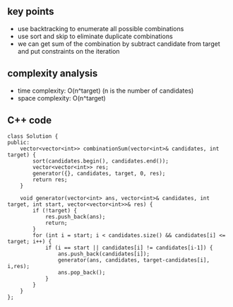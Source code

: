 ## key points
- use backtracking to enumerate all possible combinations
- use sort and skip to eliminate duplicate combinations
- we can get sum of the combination by subtract candidate from target and put constraints on the iteration

## complexity analysis
- time complexity: O(n^target) (n is the number of candidates)
- space complexity: O(n^target)

## C++ code
```
class Solution {
public:
    vector<vector<int>> combinationSum(vector<int>& candidates, int target) {
        sort(candidates.begin(), candidates.end());
        vector<vector<int>> res;
        generator({}, candidates, target, 0, res);
        return res;
    }
    
    void generator(vector<int> ans, vector<int>& candidates, int target, int start, vector<vector<int>>& res) {
        if (!target) {
            res.push_back(ans);
            return;
        }
        for (int i = start; i < candidates.size() && candidates[i] <= target; i++) {
            if (i == start || candidates[i] != candidates[i-1]) {
                ans.push_back(candidates[i]);
                generator(ans, candidates, target-candidates[i], i,res);
                ans.pop_back();
            }
        }
    }
};
```
